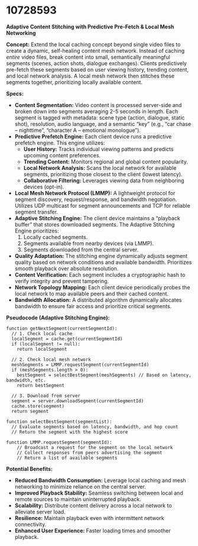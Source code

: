 # 10728593

**Adaptive Content Stitching with Predictive Pre-Fetch & Local Mesh Networking**

**Concept:** Extend the local caching concept beyond single video files to create a dynamic, self-healing content mesh network. Instead of caching *entire* video files, break content into small, semantically meaningful segments (scenes, action shots, dialogue exchanges). Clients predictively pre-fetch these segments based on user viewing history, trending content, and local network analysis. A local mesh network then stitches these segments together, prioritizing locally available content.

**Specs:**

*   **Content Segmentation:** Video content is processed server-side and broken down into segments averaging 2-5 seconds in length.  Each segment is tagged with metadata: scene type (action, dialogue, static shot), resolution, audio language, and a semantic “key” (e.g., “car chase – nighttime”, “character A – emotional monologue”).
*   **Predictive Prefetch Engine:** Each client device runs a predictive prefetch engine. This engine utilizes:
    *   **User History:**  Tracks individual viewing patterns and predicts upcoming content preferences.
    *   **Trending Content:**  Monitors regional and global content popularity.
    *   **Local Network Analysis:**  Scans the local network for available segments, prioritizing those closest to the client (lowest latency).
    *   **Collaborative Filtering:** Leverages viewing data from neighboring devices (opt-in).
*   **Local Mesh Network Protocol (LMMP):**  A lightweight protocol for segment discovery, request/response, and bandwidth negotiation.  Utilizes UDP multicast for segment announcements and TCP for reliable segment transfer.
*   **Adaptive Stitching Engine:** The client device maintains a “playback buffer” that stores downloaded segments. The Adaptive Stitching Engine prioritizes:
    1.  Locally cached segments.
    2.  Segments available from nearby devices (via LMMP).
    3.  Segments downloaded from the central server.
*   **Quality Adaptation:**  The stitching engine dynamically adjusts segment quality based on network conditions and available bandwidth. Prioritizes smooth playback over absolute resolution.
*   **Content Verification:**  Each segment includes a cryptographic hash to verify integrity and prevent tampering.
*   **Network Topology Mapping:** Each client device periodically probes the local network to map available peers and their cached content.
*   **Bandwidth Allocation:** A distributed algorithm dynamically allocates bandwidth to ensure fair access and prioritize critical segments.

**Pseudocode (Adaptive Stitching Engine):**

```
function getNextSegment(currentSegmentId):
  // 1. Check local cache
  localSegment = cache.get(currentSegmentId)
  if (localSegment != null):
    return localSegment

  // 2. Check local mesh network
  meshSegments = LMMP.requestSegment(currentSegmentId)
  if (meshSegments.length > 0):
    bestSegment = selectBestSegment(meshSegments) // Based on latency, bandwidth, etc.
    return bestSegment

  // 3. Download from server
  segment = server.downloadSegment(currentSegmentId)
  cache.store(segment)
  return segment

function selectBestSegment(segmentList):
  // Evaluate segments based on latency, bandwidth, and hop count
  // Return the segment with the highest score

function LMMP.requestSegment(segmentId):
    // Broadcast a request for the segment on the local network
    // Collect responses from peers advertising the segment
    // Return a list of available segments
```

**Potential Benefits:**

*   **Reduced Bandwidth Consumption:** Leverage local caching and mesh networking to minimize reliance on the central server.
*   **Improved Playback Stability:** Seamless switching between local and remote sources to maintain uninterrupted playback.
*   **Scalability:** Distribute content delivery across a local network to alleviate server load.
*   **Resilience:** Maintain playback even with intermittent network connectivity.
*   **Enhanced User Experience:** Faster loading times and smoother playback.